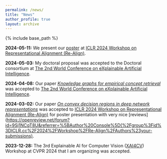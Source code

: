 ```yaml
---
permalink: /news/
title: "News"
author_profile: true
layout: archive
---
```


{% include base_path %}

**2024-05-11:** We present our [poster](https://lenkatetkova.github.io/files/Convexity_poster.pdf) at [ICLR 2024 Workshop on Representational Alignment (Re-Align)](https://representational-alignment.github.io/).

**2024-05-03:** My doctoral proposal was accepted to the Doctoral consortium at [The 2nd World Conference on eXplainable Artificial Intelligence](https://xaiworldconference.com/2024/).

**2024-04-08:** Our paper [*Knowledge graphs for empirical concept retrieval*](https://arxiv.org/pdf/2404.07008) was accepted to [The 2nd World Conference on eXplainable Artificial Intelligence](https://xaiworldconference.com/2024/).


**2024-03-02:**	Our paper [*On convex decision regions in deep network representations*](https://arxiv.org/pdf/2305.17154.pdf) was accepted to [ICLR 2024 Workshop on Representational Alignment (Re-Align)](https://representational-alignment.github.io/) for poster presentation with very nice [reviews](https://openreview.net/forum?id=9Sj1NCqT8U&referrer=%5BAuthor%20Console%5D(%2Fgroup%3Fid%3DICLR.cc%2F2024%2FWorkshop%2FRe-Align%2FAuthors%23your-submissions).

**2023-12-28:**	The 3rd Explainable AI for Computer Vision ([XAI4CV](https://xai4cv.github.io/workshop_cvpr24)) Workshop at CVPR 2024 that I am organizing was accepted.
